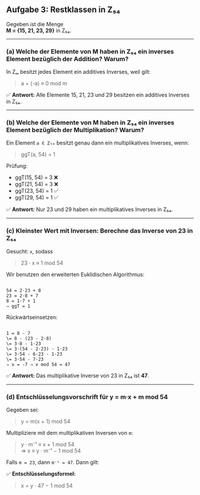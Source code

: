 ## Aufgabe 3: Restklassen in Z₅₄

Gegeben ist die Menge  
**M = {15, 21, 23, 29}** in Z₅₄.

---

### (a) Welche der Elemente von M haben in Z₅₄ ein inverses Element bezüglich der Addition? Warum?

In Zₘ besitzt jedes Element ein additives Inverses, weil gilt:

> a + (-a) ≡ 0 mod m

✅ **Antwort:** Alle Elemente 15, 21, 23 und 29 besitzen ein additives Inverses in Z₅₄.

---

### (b) Welche der Elemente von M haben in Z₅₄ ein inverses Element bezüglich der Multiplikation? Warum?

Ein Element `a ∈ Z₅₄` besitzt genau dann ein multiplikatives Inverses, wenn:

> ggT(a, 54) = 1

Prüfung:

- ggT(15, 54) = 3 ❌
- ggT(21, 54) = 3 ❌
- ggT(23, 54) = 1 ✅
- ggT(29, 54) = 1 ✅

✅ **Antwort:** Nur 23 und 29 haben ein multiplikatives Inverses in Z₅₄.

---

### (c) Kleinster Wert mit Inversen: Berechne das Inverse von 23 in Z₅₄

Gesucht: `x`, sodass

> 23 · x ≡ 1 mod 54

Wir benutzen den erweiterten Euklidischen Algorithmus:

```

54 = 2·23 + 8
23 = 2·8 + 7
8 = 1·7 + 1
⇒ ggT = 1

```

Rückwärtseinsetzen:

```

1 = 8 - 7
\= 8 - (23 - 2·8)
\= 3·8 - 1·23
\= 3·(54 - 2·23) - 1·23
\= 3·54 - 6·23 - 1·23
\= 3·54 - 7·23
⇒ x = -7 ⇒ x mod 54 = 47

```

✅ **Antwort:** Das multiplikative Inverse von 23 in Z₅₄ ist **47**.

---

### (d) Entschlüsselungsvorschrift für y = m·x + m mod 54

Gegeben sei:

> y = m(x + 1) mod 54

Multipliziere mit dem multiplikativen Inversen von `m`:

> y · m⁻¹ ≡ x + 1 mod 54  
> ⇒ x ≡ y · m⁻¹ − 1 mod 54

Falls `m = 23`, dann `m⁻¹ = 47`. Dann gilt:

✅ **Entschlüsselungsformel:**

> x = y · 47 − 1 mod 54
```

